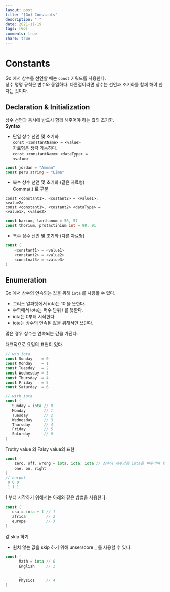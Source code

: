 ```yaml
---
layout: post
title: "[Go] Constants"
description: " "
date: 2021-11-19
tags: [Go]
comments: true
share: true
---
```


# Constants
Go 에서 상수를 선언할 때는 <code>const</code> 키워드를 사용한다.  
상수 명명 규칙은 변수와 동일하다. 다른점이라면 상수는 선언과 초기화를 함께 해야 한다는 것이다.  

## Declaration & Initialization
상수 선언과 동시에 반드시 함께 해주어야 하는 값의 초기화.  
**Syntax**
  * 단일 상수 선언 및 초기화  
  <code>const \<constantName> = \<value></code>  
  자료형은 생략 가능하다.  
  <code>const \<constantName> \<dataType> = \<value></code> 
   
  ```go
  const jordan = "Amman"
  const peru string = "Lima"
  ```
  
  * 복수 상수 선언 및 초기화 (같은 자료형)  
  Comma(,) 로 구분  
  
  <code>const \<constant1>, \<costant2> = \<value1>, \<value2></code>  
  <code>const \<constant1>, \<costant2> \<dataType> = \<value1>, \<value2></code>  </code>
   
  ```go
  const barium, lanthanum = 56, 57
  const thorium, protactinium int = 90, 91
  ```
  * 복수 상수 선언 및 초기화 (다른 자료형)  
  ```go
  const (
      <constant1> = <value1>
      <constant2> = <value2>
      <constnat3> = <value3>
  )
  ```

## Enumeration
Go 에서 상수의 연속되는 값을 위해 <code>iota</code> 를 사용할 수 있다.
  * 그리스 알파벳에서 iota는 10 을 뜻한다. 
  * 수학에서 iota는 허수 단위 i 를 뜻한다.
  * iota는 0부터 시작한다.
  * iota는 상수의 연속된 값을 위해서만 쓰인다. 

많은 경우 상수는 연속되는 값을 가진다. 

대표적으로 요일의 표현이 있다.
  ```go
  // w/o iota
  const Sunday    = 0
  const Monday    = 1
  const Tuesday   = 2
  const Wednesday = 3
  const Thursday  = 4
  const Friday    = 5
  const Saturday  = 6
  
  // with iota
  const (
     Sunday = iota // 0
     Monday        // 1
     Tuesday       // 2
     Wednesday     // 3
     Thursday      // 4
     Friday        // 5
     Saturday      // 6
  )
  ```
Truthy value 와 Falsy value의 표현
  ```go
  const (
      zero, off, wrong = iota, iota, iota // 상수의 개수만큼 iota를 써주어야 한다.
      one, on, right
  )
  // output
   0 0 0 
   1 1 1
  ``` 
1 부터 시작하기 위해서는 아래와 같은 방법을 사용한다.
  ```go
  const (
     usa = iota + 1 // 1
     africa         // 2
     europe         // 3
  )
  ```
값 skip 하기
  * 원치 않는 값을 skip 하기 위해 unserscore <code>_</code> 를 사용할 수 있다.
  ```go
  const (
        Math = iota // 0
        English     // 1
        _
        _
        Physics     // 4
  )
  ```
